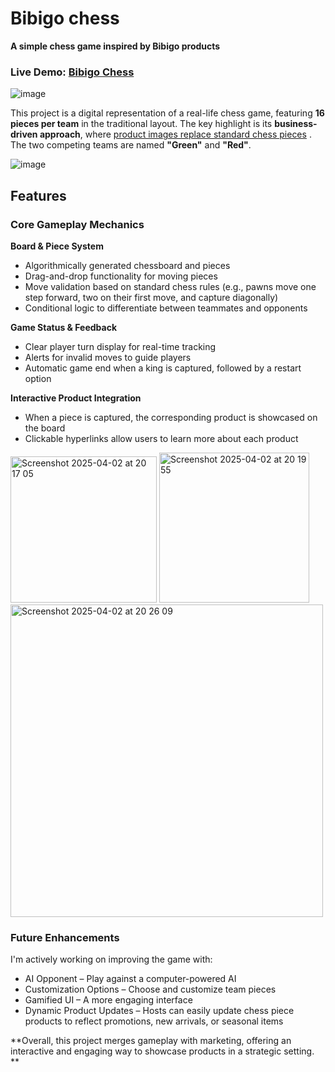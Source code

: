 # Bibigo chess
**A simple chess game inspired by Bibigo products**

### Live Demo: [Bibigo Chess](https://grand-granita-5e8c51.netlify.app/)
![image](https://github.com/user-attachments/assets/2a7ba8d3-9a13-467d-a263-f9af604b275c)

This project is a digital representation of a real-life chess game, featuring **16 pieces per team** in the traditional layout. The key highlight is its **business-driven approach**, where <ins>product images replace standard chess pieces</ins> . The two competing teams are named **"Green"** and **"Red"**.

![image](https://github.com/user-attachments/assets/aa26a964-96f6-4f8f-a6b3-ce1a9689a591)

## Features
### Core Gameplay Mechanics
**Board & Piece System**

  - Algorithmically generated chessboard and pieces
  - Drag-and-drop functionality for moving pieces
  - Move validation based on standard chess rules (e.g., pawns move one step forward, two on their first move, and capture diagonally)
  - Conditional logic to differentiate between teammates and opponents

**Game Status & Feedback**
  - Clear player turn display for real-time tracking
  - Alerts for invalid moves to guide players
  - Automatic game end when a king is captured, followed by a restart option

**Interactive Product Integration**
  - When a piece is captured, the corresponding product is showcased on the board
  - Clickable hyperlinks allow users to learn more about each product


 <img width="234" alt="Screenshot 2025-04-02 at 20 17 05" src="https://github.com/user-attachments/assets/82933d47-394d-4836-aed3-f17cb5448a52" />
<img width="240" alt="Screenshot 2025-04-02 at 20 19 55" src="https://github.com/user-attachments/assets/a45e9763-3404-402d-bd9f-6cc5bddc897c" /> <img width="500" alt="Screenshot 2025-04-02 at 20 26 09" src="https://github.com/user-attachments/assets/6c3445b5-18ea-43fc-97cf-00922e479bb5" />


### Future Enhancements

I'm actively working on improving the game with:

- AI Opponent – Play against a computer-powered AI
- Customization Options – Choose and customize team pieces
- Gamified UI – A more engaging interface
- Dynamic Product Updates – Hosts can easily update chess piece products to reflect promotions, new arrivals, or seasonal items

**Overall, this project merges gameplay with marketing, offering an interactive and engaging way to showcase products in a strategic setting.
**
